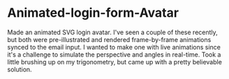 # Animated-login-form-Avatar

Made an animated SVG login avatar. I've seen a couple of these recently, but both were pre-illustrated and rendered frame-by-frame animations synced to the email input. I wanted to make one with live animations since it's a challenge to simulate the perspective and angles in real-time. Took a little brushing up on my trigonometry, but came up with a pretty believable solution.
